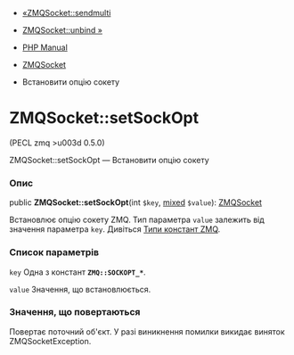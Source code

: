 - [«ZMQSocket::sendmulti](zmqsocket.sendmulti.md)
- [ZMQSocket::unbind »](zmqsocket.unbind.md)

- [PHP Manual](index.md)
- [ZMQSocket](class.zmqsocket.md)
- Встановити опцію сокету

# ZMQSocket::setSockOpt

(PECL zmq \>u003d 0.5.0)

ZMQSocket::setSockOpt — Встановити опцію сокету

### Опис

public **ZMQSocket::setSockOpt**(int `$key`,
[mixed](language.types.declarations.md#language.types.declarations.mixed)
`$value`): [ZMQSocket](class.zmqsocket.md)

Встановлює опцію сокету ZMQ. Тип параметра `value` залежить від
значення параметра `key`. Дивіться [Типи констант
ZMQ](class.zmq.md#zmq.constants).

### Список параметрів

`key`
Одна з констант **`ZMQ::SOCKOPT_*`**.

`value`
Значення, що встановлюється.

### Значення, що повертаються

Повертає поточний об'єкт. У разі виникнення помилки викидає
виняток ZMQSocketException.
